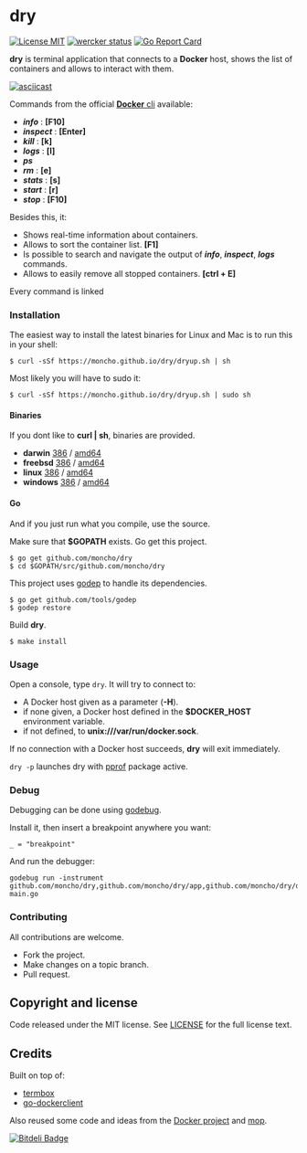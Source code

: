 # dry
[![License MIT](https://img.shields.io/badge/license-MIT-lightgrey.svg?style=flat)](https://github.com/moncho/dry#license-mit)
[![wercker status](https://app.wercker.com/status/66c3ab71a46c0c8841f34a526fc23189/s/master "wercker status")](https://app.wercker.com/project/bykey/66c3ab71a46c0c8841f34a526fc23189)
[![Go Report Card](http://goreportcard.com/badge/moncho/dry)](http://goreportcard.com/report/moncho/dry)


**dry** is terminal application that connects to a **Docker** host, shows the list of containers and allows to interact with them.

[![asciicast](https://asciinema.org/a/32898.png)](https://asciinema.org/a/32898?autoplay=1)

Commands from the official [**Docker** cli](https://docs.docker.com/engine/reference/commandline/cli/) available:

* ***info***      : **[F10]**
* ***inspect***   : **[Enter]**
* ***kill***      : **[k]**
* ***logs***      : **[l]**
* ***ps***
* ***rm***        : **[e]**
* ***stats***     : **[s]**
* ***start***     : **[r]**
* ***stop***      : **[F10]**

Besides this, it:

* Shows real-time information about containers.
* Allows to sort the container list. **[F1]**
* Is possible to search and navigate the output of ***info***, ***inspect***, ***logs*** commands.  
* Allows to easily remove all stopped containers. **[ctrl + E]**

Every command is linked

### Installation

The easiest way to install the latest binaries for Linux and Mac is to run this in your shell:

```
$ curl -sSf https://moncho.github.io/dry/dryup.sh | sh
```

Most likely you will have to sudo it:

```
$ curl -sSf https://moncho.github.io/dry/dryup.sh | sudo sh
```

#### Binaries

If you dont like to **curl | sh**, binaries are provided.

- **darwin** [386](https://github.com/moncho/dry/releases/download/v0.3-beta.4/dry-darwin-386) / [amd64](https://github.com/moncho/dry/releases/download/v0.3-beta.4/dry-darwin-amd64)
- **freebsd** [386](https://github.com/moncho/dry/releases/download/v0.3-beta.4/dry-freebsd-386) / [amd64](https://github.com/moncho/dry/releases/download/v0.3-beta.4/dry-freebsd-amd64)
- **linux** [386](https://github.com/moncho/dry/releases/download/v0.3-beta.4/dry-linux-386) / [amd64](https://github.com/moncho/dry/releases/download/v0.3-beta.4/dry-linux-amd64)
- **windows** [386](https://github.com/moncho/dry/releases/download/v0.3-beta.4/dry-windows-386) / [amd64](https://github.com/moncho/dry/releases/download/v0.3-beta.4/dry-windows-amd64)

#### Go

And if you just run what you compile, use the source.

Make sure that **$GOPATH** exists. Go get this project.
```
$ go get github.com/moncho/dry
$ cd $GOPATH/src/github.com/moncho/dry
```
This project uses [godep](https://github.com/tools/godep) to handle its dependencies.
```
$ go get github.com/tools/godep
$ godep restore
```
Build **dry**.
```
$ make install
```

### Usage

Open a console, type ```dry```. It will try to connect to:
* A Docker host given as a parameter (**-H**).
* if none given, a Docker host defined in the **$DOCKER_HOST** environment variable.
* if not defined, to **unix:///var/run/docker.sock**.

If no connection with a Docker host succeeds, **dry** will exit immediately.

```dry -p``` launches dry with [pprof](https://golang.org/pkg/net/http/pprof/) package active.

### Debug

Debugging can be done using [godebug](https://github.com/mailgun/godebug).

Install it, then insert a breakpoint anywhere you want:
```
_ = "breakpoint"
```
And run the debugger:
```
godebug run -instrument github.com/moncho/dry,github.com/moncho/dry/app,github.com/moncho/dry/docker,github.com/moncho/dry/ui,github.com/moncho/dry/appui main.go
```
### Contributing
All contributions are welcome.

* Fork the project.
* Make changes on a topic branch.
* Pull request.

## Copyright and license

Code released under the MIT license. See
[LICENSE](https://github.com/moncho/dry/blob/master/LICENSE) for the full license text.

## Credits

Built on top of:
* [termbox](https://github.com/nsf/termbox-go)
* [go-dockerclient](https://github.com/fsouza/go-dockerclient)

Also reused some code and ideas from the [Docker project](https://github.com/docker/docker) and [mop](https://github.com/michaeldv/mop).


[![Bitdeli Badge](https://d2weczhvl823v0.cloudfront.net/moncho/dry/trend.png)](https://bitdeli.com/free "Bitdeli Badge")
